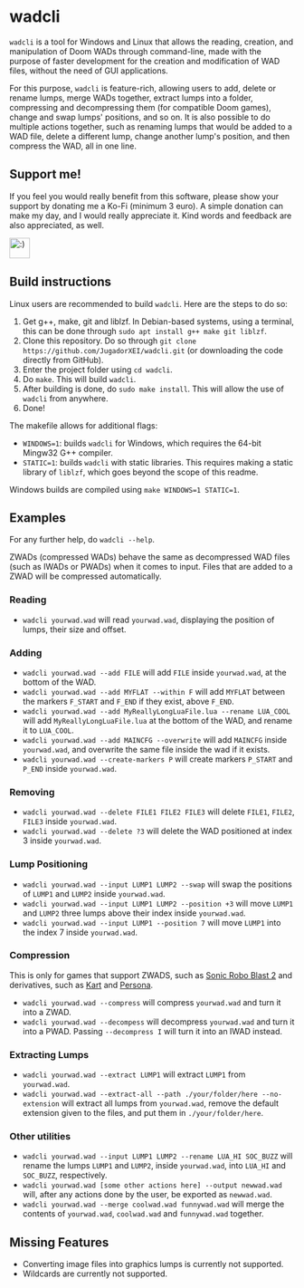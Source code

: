 # wadcli

`wadcli` is a tool for Windows and Linux that allows the reading, creation, and manipulation of Doom WADs through command-line, made with the purpose of faster development for the creation and modification of WAD files, without the need of GUI applications.

For this purpose, `wadcli` is feature-rich, allowing users to add, delete or rename lumps, merge WADs together, extract lumps into a folder, compressing and decompressing them (for compatible Doom games), change and swap lumps' positions, and so on. It is also possible to do multiple actions together, such as renaming lumps that would be added to a WAD file, delete a different lump, change another lump's position, and then compress the WAD, all in one line.

## Support me!

If you feel you would really benefit from this software, please show your support by donating me a Ko-Fi (minimum 3 euro). A simple donation can make my day, and I would really appreciate it. Kind words and feedback are also appreciated, as well.

<a href='https://ko-fi.com/jugadorxei' target='_blank'><img height='36' style='border:0px;height:36px;' src='https://az743702.vo.msecnd.net/cdn/kofi3.png?v=0' border='0' alt=':)' /></a>

## Build instructions

Linux users are recommended to build `wadcli`. Here are the steps to do so:

1. Get g++, make, git and liblzf. In Debian-based systems, using a terminal, this can be done through `sudo apt install g++ make git liblzf`.
2. Clone this repository. Do so through `git clone https://github.com/JugadorXEI/wadcli.git` (or downloading the code directly from GitHub).
3. Enter the project folder using `cd wadcli`.
4. Do `make`. This will build `wadcli`.
5. After building is done, do `sudo make install`. This will allow the use of `wadcli` from anywhere.
6. Done!

The makefile allows for additional flags:
* `WINDOWS=1`: builds `wadcli` for Windows, which requires the 64-bit Mingw32 G++ compiler.
* `STATIC=1`: builds `wadcli` with static libraries. This requires making a static library of `liblzf`, which goes beyond the scope of this readme.

Windows builds are compiled using `make WINDOWS=1 STATIC=1`.

## Examples

For any further help, do `wadcli --help`.

ZWADs (compressed WADs) behave the same as decompressed WAD files (such as IWADs or PWADs) when it comes to input. Files that are added to a ZWAD will be compressed automatically.

### Reading

* `wadcli yourwad.wad` will read `yourwad.wad`, displaying the position of lumps, their size and offset.

### Adding

* `wadcli yourwad.wad --add FILE` will add `FILE` inside `yourwad.wad`, at the bottom of the WAD.
* `wadcli yourwad.wad --add MYFLAT --within F` will add `MYFLAT` between the markers `F_START` and `F_END` if they exist, above `F_END`.
* `wadcli yourwad.wad --add MyReallyLongLuaFile.lua --rename LUA_COOL` will add `MyReallyLongLuaFile.lua` at the bottom of the WAD, and rename it to `LUA_COOL`.
* `wadcli yourwad.wad --add MAINCFG --overwrite` will add `MAINCFG` inside `yourwad.wad`, and overwrite the same file inside the wad if it exists.
* `wadcli yourwad.wad --create-markers P` will create markers `P_START` and `P_END` inside `yourwad.wad`.

### Removing

* `wadcli yourwad.wad --delete FILE1 FILE2 FILE3` will delete `FILE1`, `FILE2`, `FILE3` inside `yourwad.wad`.
* `wadcli yourwad.wad --delete ?3` will delete the WAD positioned at index 3 inside `yourwad.wad`.

### Lump Positioning

* `wadcli yourwad.wad --input LUMP1 LUMP2 --swap` will swap the positions of `LUMP1` and `LUMP2` inside `yourwad.wad`.
* `wadcli yourwad.wad --input LUMP1 LUMP2 --position +3` will move `LUMP1` and `LUMP2` three lumps above their index inside `yourwad.wad`.
* `wadcli yourwad.wad --input LUMP1 --position 7` will move `LUMP1` into the index 7 inside `yourwad.wad`.

### Compression

This is only for games that support ZWADS, such as [Sonic Robo Blast 2](https://git.do.srb2.org/STJr/SRB2) and derivatives, such as [Kart](https://git.do.srb2.org/KartKrew/Kart-Public) and [Persona](https://git.do.srb2.org/SinnamonLat/SRB2/tree/srb2p_22).

* `wadcli yourwad.wad --compress` will compress `yourwad.wad` and turn it into a ZWAD.
* `wadcli yourwad.wad --decompess` will decompress `yourwad.wad` and turn it into a PWAD. Passing `--decompress I` will turn it into an IWAD instead.

### Extracting Lumps

* `wadcli yourwad.wad --extract LUMP1` will extract `LUMP1` from `yourwad.wad`.
* `wadcli yourwad.wad --extract-all --path ./your/folder/here --no-extension` will extract all lumps from `yourwad.wad`, remove the default extension given to the files, and put them in `./your/folder/here`.

### Other utilities

* `wadcli yourwad.wad --input LUMP1 LUMP2 --rename LUA_HI SOC_BUZZ` will rename the lumps `LUMP1` and `LUMP2`, inside `yourwad.wad`, into `LUA_HI` and `SOC_BUZZ`, respectively.
* `wadcli yourwad.wad [some other actions here] --output newwad.wad` will, after any actions done by the user, be exported as `newwad.wad`.
* `wadcli yourwad.wad --merge coolwad.wad funnywad.wad` will merge the contents of `yourwad.wad`, `coolwad.wad` and `funnywad.wad` together.

## Missing Features

* Converting image files into graphics lumps is currently not supported.
* Wildcards are currently not supported.